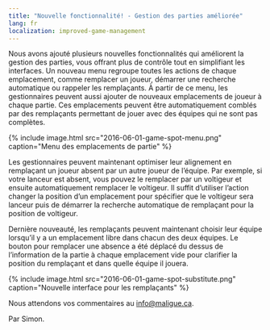 ```yaml
---
title: "Nouvelle fonctionnalité! - Gestion des parties améliorée"
lang: fr
localization: improved-game-management
---
```

Nous avons ajouté plusieurs nouvelles fonctionnalités qui améliorent la gestion des parties, vous offrant plus de contrôle tout en simplifiant les interfaces. Un nouveau menu regroupe toutes les actions de chaque emplacement, comme remplacer un joueur, démarrer une recherche automatique ou rappeler les remplaçants. À partir de ce menu, les gestionnaires peuvent aussi ajouter de nouveaux emplacements de joueur à chaque partie. Ces emplacements peuvent être automatiquement comblés par des remplaçants permettant de jouer avec des équipes qui ne sont pas complètes.

{% include image.html src="2016-06-01-game-spot-menu.png" caption="Menu des emplacements de partie" %}

Les gestionnaires peuvent maintenant optimiser leur alignement en remplaçant un joueur absent par un autre joueur de l’équipe. Par exemple, si votre lanceur est absent, vous pouvez le remplacer par un voltigeur et ensuite automatiquement remplacer le voltigeur. Il suffit d’utiliser l’action changer la position d’un emplacement pour spécifier que le voltigeur sera lanceur puis de démarrer la recherche automatique de remplaçant pour la position de voltigeur.

Dernière nouveauté, les remplaçants peuvent maintenant choisir leur équipe lorsqu’il y a un emplacement libre dans chacun des deux équipes. Le bouton pour remplacer une absence a été déplacé du dessus de l’information de la partie à chaque emplacement vide pour clarifier la position du remplaçant et dans quelle équipe il jouera.

{% include image.html src="2016-06-01-game-spot-substitute.png" caption="Nouvelle interface pour les remplaçants" %}

Nous attendons vos commentaires au [info@maligue.ca](mailto:info@maligue.ca).

Par Simon.
